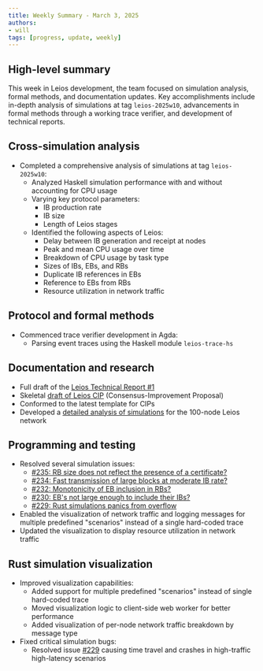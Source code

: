 ```yaml
---
title: Weekly Summary - March 3, 2025
authors:
- will
tags: [progress, update, weekly]
---
```


## High-level summary

This week in Leios development, the team focused on simulation analysis, formal methods, and documentation updates. Key accomplishments include in-depth analysis of simulations at tag `leios-2025w10`, advancements in formal methods through a working trace verifier, and development of technical reports.

## Cross-simulation analysis

- Completed a comprehensive analysis of simulations at tag `leios-2025w10`:
  - Analyzed Haskell simulation performance with and without accounting for CPU usage
  - Varying key protocol parameters:
    - IB production rate
    - IB size
    - Length of Leios stages
  - Identified the following aspects of Leios:
    - Delay between IB generation and receipt at nodes
    - Peak and mean CPU usage over time
    - Breakdown of CPU usage by task type
    - Sizes of IBs, EBs, and RBs
    - Duplicate IB references in EBs
    - Reference to EBs from RBs
    - Resource utilization in network traffic

## Protocol and formal methods

- Commenced trace verifier development in Agda:
  - Parsing event traces using the Haskell module `leios-trace-hs`

## Documentation and research

- Full draft of the [Leios Technical Report #1](https://github.com/input-output-hk/ouroboros-leios/blob/main/docs/technical-report-1.md)
- Skeletal [draft of Leios CIP](https://github.com/input-output-hk/ouroboros-leios/blob/main/docs/leios-cip-draft.md) (Consensus-Improvement Proposal)
- Conformed to the latest template for CIPs
- Developed a [detailed analysis of simulations](https://github.com/input-output-hk/ouroboros-leios/blob/main/analysis/sims/2025w10/analysis.ipynb) for the 100-node Leios network

## Programming and testing

- Resolved several simulation issues:
  - [#235: RB size does not reflect the presence of a certificate?](https://github.com/input-output-hk/ouroboros-leios/issues/235)
  - [#234: Fast transmission of large blocks at moderate IB rate?](https://github.com/input-output-hk/ouroboros-leios/issues/234)
  - [#232: Monotonicity of EB inclusion in RBs?](https://github.com/input-output-hk/ouroboros-leios/issues/232)
  - [#230: EB's not large enough to include their IBs?](https://github.com/input-output-hk/ouroboros-leios/issues/230)
  - [#229: Rust simulations panics from overflow](https://github.com/input-output-hk/ouroboros-leios/issues/229)
- Enabled the visualization of network traffic and logging messages for multiple predefined "scenarios" instead of a single hard-coded trace
- Updated the visualization to display resource utilization in network traffic

## Rust simulation visualization

- Improved visualization capabilities:
  - Added support for multiple predefined "scenarios" instead of single hard-coded trace
  - Moved visualization logic to client-side web worker for better performance
  - Added visualization of per-node network traffic breakdown by message type
- Fixed critical simulation bugs:
  - Resolved issue [#229](https://github.com/input-output-hk/ouroboros-leios/issues/229) causing time travel and crashes in high-traffic high-latency scenarios
